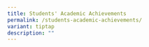 ```yaml
---
title: Students' Academic Achievements
permalink: /students-academic-achievements/
variant: tiptap
description: ""
---
```

